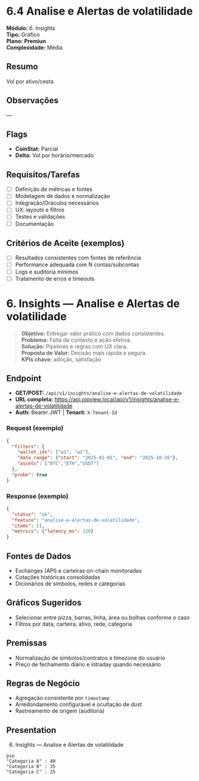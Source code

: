 # 6.4 Analise e Alertas de volatilidade

**Módulo:** 6. Insights  
**Tipo:** Gráfico  
**Plano:** **Premiun**  
**Complexidade:** Média

## Resumo
Vol por ativo/cesta

## Observações
—

## Flags
- **CoinStat:** Parcial
- **Delta:** Vol por horário/mercado

## Requisitos/Tarefas
- [ ] Definição de métricas e fontes
- [ ] Modelagem de dados e normalização
- [ ] Integração/Oráculos necessários
- [ ] UX: layouts e filtros
- [ ] Testes e validações
- [ ] Documentação

## Critérios de Aceite (exemplos)
- [ ] Resultados consistentes com fontes de referência
- [ ] Performance adequada com N contas/subcontas
- [ ] Logs e auditoria mínimos
- [ ] Tratamento de erros e timeouts

# 6. Insights — Analise e Alertas de volatilidade

> **Objetivo:** Entregar valor prático com dados consistentes.  
> **Problema:** Falta de contexto e ação efetiva.  
> **Solução:** Pipelines e regras com UX clara.  
> **Proposta de Valor:** Decisão mais rápida e segura.  
> **KPIs chave:** adoção, satisfação

## Endpoint
- **GET/POST:** `/api/v1/insights/analise-e-alertas-de-volatilidade`  
- **URL completa:** <https://api.pipview.local/api/v1/insights/analise-e-alertas-de-volatilidade>  
- **Auth:** Bearer JWT | **Tenant:** `X-Tenant-Id`

### Request (exemplo)
```json
{
  "filters": {
    "wallet_ids": ["w1", "w2"],
    "date_range": {"start": "2025-01-01", "end": "2025-10-26"},
    "assets": ["BTC","ETH","USDT"]
  },
  "probe": true
}
```

### Response (exemplo)
```json
{
  "status": "ok",
  "feature": "analise-e-alertas-de-volatilidade",
  "items": [],
  "metrics": {"latency_ms": 120}
}
```

## Fontes de Dados
- Exchanges (API) e carteiras on-chain monitoradas
- Cotações históricas consolidadas
- Dicionários de símbolos, redes e categorias

## Gráficos Sugeridos
- Selecionar entre pizza, barras, linha, área ou bolhas conforme o caso
- Filtros por data, carteira, ativo, rede, categoria

## Premissas
- Normalização de símbolos/contratos e timezone do usuário
- Preço de fechamento diário e intraday quando necessário

## Regras de Negócio
- Agregação consistente por `timestamp`
- Arredondamento configurável e ocultação de *dust*
- Rastreamento de origem (auditoria)

## Presentation
6. Insights — Analise e Alertas de volatilidade

```mermaid
pie
"Categoria A" : 40
"Categoria B" : 35
"Categoria C" : 25
```
